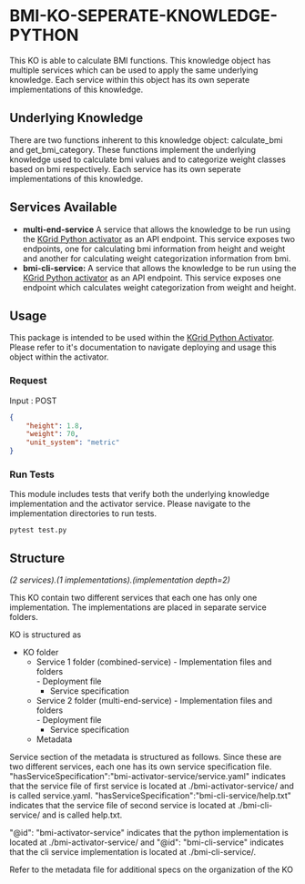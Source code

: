 # BMI-KO-SEPERATE-KNOWLEDGE-PYTHON

This KO is able to calculate BMI functions. This knowledge object has multiple services which can be used to apply the same underlying knowledge. Each service within this object has its own seperate implementations of this knowledge.

## Underlying Knowledge
There are two functions inherent to this knowledge object: calculate_bmi and get_bmi_category. These functions implement the underlying knowledge used to calculate bmi values and to categorize weight classes based on bmi respectively. Each service has its own seperate implementations of this knowledge.

## Services Available
- **multi-end-service** A service that allows the knowledge to be run using the [KGrid Python activator](https://github.com/kgrid/python-activator) as an API endpoint. This service exposes two endpoints, one for calculating bmi information from height and weight and another for calculating weight categorization information from bmi.
- **bmi-cli-service:**  A service that allows the knowledge to be run using the [KGrid Python activator](https://github.com/kgrid/python-activator) as an API endpoint. This service exposes one endpoint which calculates weight categorization from weight and height.

## Usage
This package is intended to be used within the [KGrid Python Activator](https://github.com/kgrid/python-activator). Please refer to it's documentation to navigate deploying and usage this object within the activator.

### Request
Input : POST
```json
{
    "height": 1.8,
    "weight": 70,
    "unit_system": "metric"
}
```

### Run Tests
This module includes tests that verify both the underlying knowledge implementation and the activator service. Please navigate to the implementation directories to run tests.
```
pytest test.py
```

## Structure
*(2 services).(1 implementations).(implementation depth=2)*

This KO contain two different services that each one has only one implementation. The implementations are placed in separate service folders. 

KO is structured as

- KO folder
  - Service 1 folder (combined-service)
        - Implementation files and folders            
        - Deployment file     
      - Service specification
  - Service 2 folder (multi-end-service)
        - Implementation files and folders            
        - Deployment file
      - Service specification
  - Metadata

Service section of the metadata is structured as follows. Since these are two different services, each one has its own service specification file. "hasServiceSpecification":"bmi-activator-service/service.yaml" indicates that the service file of first service is located at ./bmi-activator-service/ and is called service.yaml. "hasServiceSpecification":"bmi-cli-service/help.txt" indicates that the service file of second service is located at ./bmi-cli-service/ and is called help.txt.

"@id": "bmi-activator-service" indicates that the python implementation is located at ./bmi-activator-service/ and "@id": "bmi-cli-service" indicates that the cli service implementation is located at ./bmi-cli-service/.

Refer to the metadata file for additional specs on the organization of the KO 